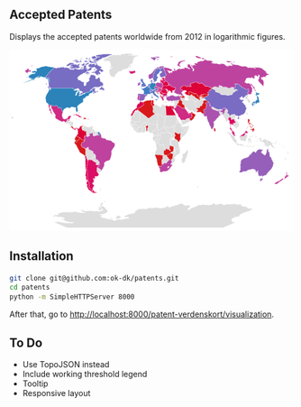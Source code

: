 Accepted Patents
----------------
Displays the accepted patents worldwide from 2012 in logarithmic figures.

![Example image][thumbnail]

Installation
------------
```sh
git clone git@github.com:ok-dk/patents.git
cd patents
python -m SimpleHTTPServer 8000
```

After that, go to <http://localhost:8000/patent-verdenskort/visualization>.

To Do
-----
- Use TopoJSON instead
- Include working threshold legend
- Tooltip
- Responsive layout


[thumbnail]: https://github.com/ok-dk/patents/raw/master/patent-verdenskort/visualization/thumbnail.png
